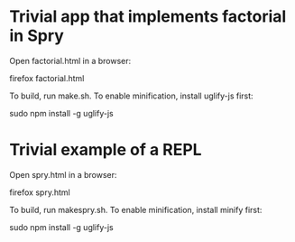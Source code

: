 # Trivial app that implements factorial in Spry
Open factorial.html in a browser:

  firefox factorial.html

To build, run make.sh.
To enable minification, install uglify-js first:

  sudo npm install -g uglify-js


# Trivial example of a REPL
Open spry.html in a browser:

  firefox spry.html

To build, run makespry.sh.
To enable minification, install minify first:

  sudo npm install -g uglify-js

